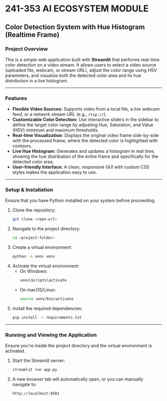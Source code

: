 # 241-353 AI ECOSYSTEM MODULE

##  Color Detection System with Hue Histogram (Realtime Frame)

### Project Overview

This is a simple web application built with **Streamlit** that performs real-time color detection on a video stream. It allows users to select a video source (uploaded file, webcam, or stream URL), adjust the color range using HSV parameters, and visualize both the detected color area and its hue distribution in a live histogram.

---

### Features

- **Flexible Video Sources:** Supports video from a local file, a live webcam feed, or a network stream URL (e.g., `rtsp://`).
- **Customizable Color Detection:** Use interactive sliders in the sidebar to define the target color range by adjusting Hue, Saturation, and Value (HSV) minimum and maximum thresholds.
- **Real-time Visualization:** Displays the original video frame side-by-side with the processed frame, where the detected color is highlighted with contours.
- **Live Hue Histogram:** Generates and updates a histogram in real time, showing the hue distribution of the entire frame and specifically for the detected color area.
- **User-friendly Interface:** A clean, responsive GUI with custom CSS styles makes the application easy to use.

---


### Setup & Installation

Ensure that you have Python installed on your system before proceeding.

1. Clone the repository:
   ```bash
   git clone <repo-url>
   ```
2. Navigate to the project directory:
   ```bash
   cd <project-folder>
   ```
3. Create a virtual environment:
   ```bash
   python -m venv venv
   ```
4. Activate the virtual environment:
   - On Windows:
      ```bash
      venv\Scripts\activate
      ```
   - On macOS/Linux:
      ```bash
      source venv/bin/activate
      ```
5. Install the required dependencies:
   ```bash
   pip install -r requirements.txt
   ```
---

### Running and Viewing the Application

Ensure you're inside the project directory and the virtual environment is activated.
1. Start the Streamlit server:
   ```bash
   streamlit run app.py
   ```
2.  A new browser tab will automatically open, or you can manually navigate to:
    ```
    http://localhost:8501
    ```